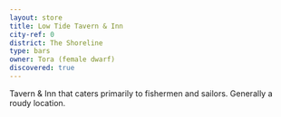 ```yaml
---
layout: store
title: Low Tide Tavern & Inn
city-ref: 0
district: The Shoreline
type: bars
owner: Tora (female dwarf)
discovered: true
---
```

Tavern & Inn that caters primarily to fishermen and sailors. Generally a roudy location.
